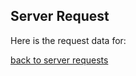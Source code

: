 ## Server Request

<script type="module" src="/web_components/js/elements/api/WebC__API_To_Table.mjs"></script>
<script type="module" src="/web_components/js/elements/WebC__Browser_Params.mjs"></script>


Here is the request data for:  <webc-browser-params></webc-browser-params>

[back to server requests](docs/dev/web-components/server-requests)


<webc-api-to-table api_path="/api/server/requests/request-data?return_type=table&request_index=1"  ></webc-api-to-table>




